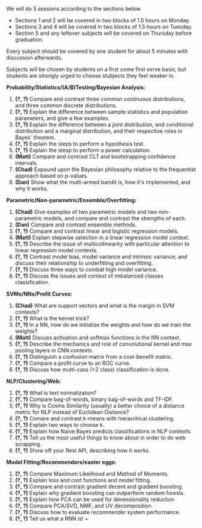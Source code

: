 We will do 5 sessions according to the sections below.

* Sections 1 and 2 will be covered in two blocks of 1.5 hours on Monday.
* Sections 3 and 4 will be covered in two blocks of 1.5 hours on Tuesday.
* Section 5 and any leftover subjects will be covered on Thursday before graduation.

Every subject should be covered by one student for about 5 minutes with discussion afterwards.

Subjects will be chosen by students on a first come first serve basis, but students are strongly urged to choose stubjects they feel weaker in.

**Probability/Statistics/(A/B)Testing/Bayesian Analysis:**

1. **(?, ?)** Compare and contrast three common continuous distributions, and three common discrete distributions.
1. **(?, ?)** Explain the difference between sample statistics and population parameters, and give a few examples.
1. **(?, ?)** Explain the difference between a joint distribution, and conditional distribution and a marginal distribution, and their respective roles in Bayes' theorem.
1. **(?, ?)** Explain the steps to perform a hypothesis test.
1. **(?, ?)** Explain the stesp to perform a power calculation.
1. **(Matt)** Compare and contrast CLT and bootstrapping  confidence intervals.
1. **(Chad)** Expound upon the Bayesian philosophy relative to the frequentist approach based on p-values.
1. **(Dan)** Show what the multi-armed bandit is, how it's implemented, and why it works.



**Parametric/Non-parametric/Ensemble/Overfitting:**

1. **(Chad)** Give examples of two parametric models and two non-parametric models, and compare and contrast the strengths of each.
1. **(Dan)** Compare and contrast ensemble methods.
1. **(?, ?)** Compare and contrast linear and logistic regression models.
1. **(Matt)** Explain stepwise selection in a linear regression model context.
1. **(?, ?)** Describe the issue of multicollinearity with particular attention to linear regression model contexts.
1. **(?, ?)** Contrast model bias, model variance and intrinsic variance; and discuss their relationship to underfitting and overfitting.
1. **(?, ?)** Discuss three ways to combat high model variance.
1. **(?, ?)** Discuss the issues and context of imbalanced classes classification.


**SVMs/NNs/Profit Curves:**

1. **(Chad)** What are support vectors and what is the margin in SVM contexts?
1. **(?, ?)** What is the kernel trick?
1. **(?, ?)** In a NN, how do we initialize the weights and how do we train the weights?
1. **(Matt)** Discuss activation and softmax functions in the NN context.
1. **(?, ?)** Describe the mechanics and role of convolutional kernel and max pooling layers in CNN contexts.
1. **(?, ?)** Distinguish a confusion matrix from a cost-benefit matrix.
1. **(?, ?)** Compare a profit curve to an ROC curve.
1. **(?, ?)** Discuss how multi-cass (>2 class) classification is done.


**NLP/Clustering/Web:**

1. **(?, ?)** What is text normalization?
1. **(?, ?)** Compare bag-of-words, binary bag-of-words and TF-IDF.
1. **(?, ?)** Why is Cosine Similarity (usually) a better choice of a distance metric for NLP instead of Euclidean Distance?
1. **(?, ?)** Comare and contrast k-means with hierarchical clustering.
1. **(?, ?)** Explain two ways to choose k.
1. **(?, ?)** Explain how Naive Bayes predicts classifications in NLP contexts.
1. **(?, ?)** Tell us the most useful things to know about in order to do web scrapping.
1. **(?, ?)** Show off your Rest API, describing how it works.


**Model Fitting/Recommenders/easter eggs:**

1. **(?, ?)** Compare Maximum Likelihood and Method of Moments.
1. **(?, ?)** Explain loss and cost functions and model fitting.
1. **(?, ?)** Compare and contrast gradient decent and gradient boosting.
1. **(?, ?)** Explain why gradient boosting can outperform random forests.
1. **(?, ?)** Explain how PCA can be used for dimensionality reduction
1. **(?, ?)** Compare PCA/SVD, NMF, and UV decomposition.
1. **(?, ?)** Discuss how to evaluate recommender system performance.
1. **(?, ?)** Tell us what a RNN is!
~
